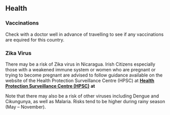## Health

### **Vaccinations**

Check with a doctor well in advance of travelling to see if any vaccinations are equired for this country.

### **Zika Virus**

There may be a risk of Zika virus in Nicaragua. Irish Citizens especially those with a weakened immune system or women who are pregnant or trying to become pregnant are advised to follow guidance available on the website of the Health Protection Surveillance Centre (HPSC) at [**Health Protection Surveillance Centre (HPSC)**](http://www.hpsc.ie/A-Z/Vectorborne/Zika/) **at**

Note that there may also be a risk of other viruses including Dengue and Cikungunya, as well as Malaria. Risks tend to be higher during rainy season (May – November).